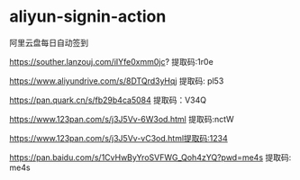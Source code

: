 # aliyun-signin-action
阿里云盘每日自动签到

https://souther.lanzouj.com/iIYfe0xmm0jc? 提取码:1r0e

https://www.aliyundrive.com/s/8DTQrd3yHqj 提取码: pl53

https://pan.quark.cn/s/fb29b4ca5084 提取码：V34Q

https://www.123pan.com/s/j3J5Vv-6W3od.html 提取码:nctW

https://www.123pan.com/s/j3J5Vv-vC3od.html提取码:1234

https://pan.baidu.com/s/1CvHwByYroSVFWG_Qoh4zYQ?pwd=me4s 提取码: me4s 
